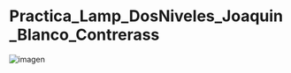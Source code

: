 # Practica_Lamp_DosNiveles_Joaquin_Blanco_Contrerass



![imagen](https://1drv.ms/i/s!AnD_WrMo8qo-gjb_SE7UZISbwP1b?e=Bn3QVD)

